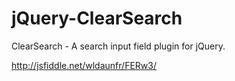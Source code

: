 jQuery-ClearSearch
==================

ClearSearch - A search input field plugin for jQuery.

http://jsfiddle.net/wldaunfr/FERw3/